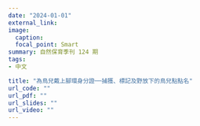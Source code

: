 ```yaml
---
date: "2024-01-01"
external_link: 
image:
  caption: 
  focal_point: Smart
summary: 自然保育季刊 124 期
tags:
- 中文

title: "為鳥兒戴上腳環身分證──捕獲、標記及野放下的鳥兒點點名"
url_code: ""
url_pdf: ""
url_slides: ""
url_video: ""
---
```

